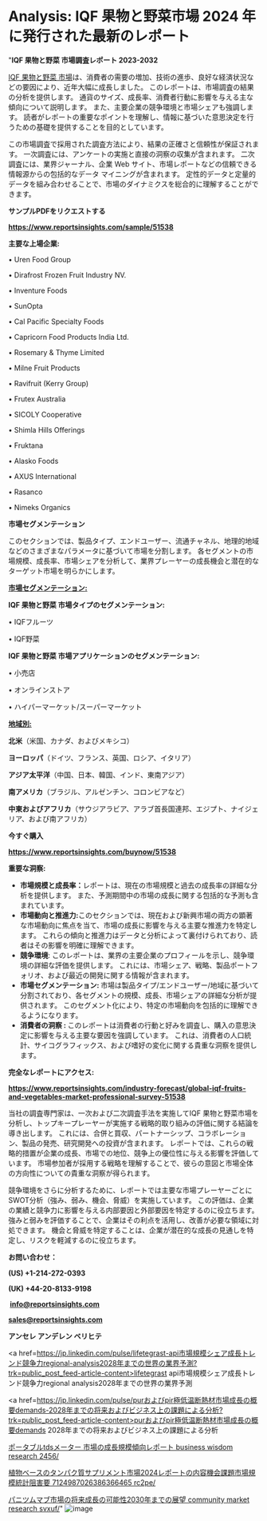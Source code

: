 # Analysis: IQF 果物と野菜市場 2024 年に発行された最新のレポート

"<strong>IQF 果物と野菜 市場調査レポート 2023-2032</strong>

<a href=https://www.reportsinsights.com/sample/51538>IQF 果物と野菜 市場</a>は、消費者の需要の増加、技術の進歩、良好な経済状況などの要因により、近年大幅に成長しました。 このレポートは、市場調査の結果の分析を提供します。 通貨のサイズ、成長率、消費者行動に影響を与える主な傾向について説明します。 また、主要企業の競争環境と市場シェアも強調します。 読者がレポートの重要なポイントを理解し、情報に基づいた意思決定を行うための基礎を提供することを目的としています。

この市場調査で採用された調査方法により、結果の正確さと信頼性が保証されます。 一次調査には、アンケートの実施と直接の洞察の収集が含まれます。 二次調査には、業界ジャーナル、企業 Web サイト、市場レポートなどの信頼できる情報源からの包括的なデータ マイニングが含まれます。 定性的データと定量的データを組み合わせることで、市場のダイナミクスを総合的に理解することができます。

<strong><b>サンプルPDFをリクエストする</b></strong>

<a href=https://www.reportsinsights.com/sample/51538><strong><u>https://www.reportsinsights.com/sample/51538</u></strong></a>

<strong>主要な上場企業:</strong>

• Uren Food Group

• Dirafrost Frozen Fruit Industry NV.

• Inventure Foods

• SunOpta

• Cal Pacific Specialty Foods

• Capricorn Food Products India Ltd.

• Rosemary & Thyme Limited

• Milne Fruit Products

• Ravifruit (Kerry Group)

• Frutex Australia

• SICOLY Cooperative

• Shimla Hills Offerings

• Fruktana

• Alasko Foods

• AXUS International

• Rasanco

• Nimeks Organics

<strong>市場セグメンテーション</strong>

このセクションでは、製品タイプ、エンドユーザー、流通チャネル、地理的地域などのさまざまなパラメータに基づいて市場を分割します。 各セグメントの市場規模、成長率、市場シェアを分析して、業界プレーヤーの成長機会と潜在的なターゲット市場を明らかにします。

<strong><u>市場セグメンテーション</u></strong><strong><u>:</u></strong>

<strong>IQF 果物と野菜 市場タイプのセグメンテーション:</strong>

• IQFフルーツ

• IQF野菜

<strong>IQF 果物と野菜 市場アプリケーションのセグメンテーション:</strong>

• 小売店

• オンラインストア

• ハイパーマーケット/スーパーマーケット

<strong><u>地域別</u></strong><strong><u>:</u></strong>

<strong>北米</strong>（米国、カナダ、およびメキシコ）

<strong>ヨーロッパ</strong>（ドイツ、フランス、英国、ロシア、イタリア）

<strong>アジア太平洋</strong>（中国、日本、韓国、インド、東南アジア）

<strong>南アメリカ</strong>（ブラジル、アルゼンチン、コロンビアなど）

<strong>中東およびアフリカ</strong>（サウジアラビア、アラブ首長国連邦、エジプト、ナイジェリア、および南アフリカ）

<strong>今すぐ購入</strong>

<a href=https://www.reportsinsights.com/buynow/51538><strong><u>https://www.reportsinsights.com/buynow/51538</u></strong></a>

<strong>重要な洞察:</strong>
<ul>
  <li><strong>市場規模と成長率：</strong>レポートは、現在の市場規模と過去の成長率の詳細な分析を提供します。 また、予測期間中の市場の成長に関する包括的な予測も含まれています。</li>
  <li><strong>市場動向と推進力:</strong>このセクションでは、現在および新興市場の両方の顕著な市場動向に焦点を当て、市場の成長に影響を与える主要な推進力を特定します。 これらの傾向と推進力はデータと分析によって裏付けられており、読者はその影響を明確に理解できます。</li>
  <li><strong>競争環境</strong>: このレポートは、業界の主要企業のプロフィールを示し、競争環境の詳細な評価を提供します。 これには、市場シェア、戦略、製品ポートフォリオ、および最近の開発に関する情報が含まれます。</li>
  <li><strong>市場セグメンテーション: </strong>市場は製品タイプ/エンドユーザー/地域に基づいて分割されており、各セグメントの規模、成長、市場シェアの詳細な分析が提供されます。 このセグメント化により、特定の市場動向を包括的に理解できるようになります。</li>
  <li><strong>消費者の洞察 : </strong>このレポートは消費者の行動と好みを調査し、購入の意思決定に影響を与える主要な要因を強調しています。 これは、消費者の人口統計、サイコグラフィックス、および嗜好の変化に関する貴重な洞察を提供します。</li>
</ul>
<strong>完全なレポートにアクセス:</strong>

<a href=https://www.reportsinsights.com/industry-forecast/global-iqf-fruits-and-vegetables-market-professional-survey-51538><strong><u><b>https://www.reportsinsights.com/industry-forecast/global-iqf-fruits-and-vegetables-market-professional-survey-51538</b></u></strong></a>

当社の調査専門家は、一次および二次調査手法を実施してIQF 果物と野菜市場を分析し、トップキープレーヤーが実施する戦略的取り組みの評価に関する結論を導き出します。 これには、合併と買収、パートナーシップ、コラボレーション、製品の発売、研究開発への投資が含まれます。 レポートでは、これらの戦略的措置が企業の成長、市場での地位、競争上の優位性に与える影響を評価しています。 市場参加者が採用する戦略を理解することで、彼らの意図と市場全体の方向性についての貴重な洞察が得られます。

競争環境をさらに分析するために、レポートでは主要な市場プレーヤーごとにSWOT分析（強み、弱み、機会、脅威）を実施しています。 この評価は、企業の業績と競争力に影響を与える内部要因と外部要因を特定するのに役立ちます。 強みと弱みを評価することで、企業はその利点を活用し、改善が必要な領域に対処できます。 機会と脅威を特定することは、企業が潜在的な成長の見通しを特定し、リスクを軽減するのに役立ちます。

<strong>お問い合わせ：</strong>

<strong>(US) +1-214-272-0393</strong>

<strong>(UK) +44-20-8133-9198</strong>

<strong> </strong><a href=info@reportsinsights.com><strong><u>info@reportsinsights.com</u></strong></a>

<a href=sales@reportsinsights.com><strong><u>sales@reportsinsights.com</u></strong></a>

<strong>アンセレ アンデレン ベリヒテ</strong>

<a href=https://jp.linkedin.com/pulse/lifetegrast-api市場規模シェア成長トレンド競争力regional-analysis2028年までの世界の業界予測?trk=public_post_feed-article-content>lifetegrast api市場規模シェア成長トレンド競争力regional analysis2028年までの世界の業界予測</a>

<a href=https://jp.linkedin.com/pulse/purおよびpir極低温断熱材市場成長の概要demands-2028年までの将来およびビジネス上の課題による分析?trk=public_post_feed-article-content>purおよびpir極低温断熱材市場成長の概要demands 2028年までの将来およびビジネス上の課題による分析</a>

<a href=https://www.linkedin.com/pulse/ポータブルtdsメーター-市場の成長規模傾向レポート-business-wisdom-research-2456/>ポータブルtdsメーター 市場の成長規模傾向レポート business wisdom research 2456/</a>

<a href=https://www.linkedin.com/pulse/植物ベースのタンパク質サプリメント市場2024レポートの内容機会課題市場規模統計阻害要-7124987026386366465-rc2pe/>植物ベースのタンパク質サプリメント市場2024レポートの内容機会課題市場規模統計阻害要 7124987026386366465 rc2pe/</a>

<a href=https://www.linkedin.com/pulse/パニツムマブ市場の将来成長の可能性2030年までの展望-community-market-research-svxuf/>パニツムマブ市場の将来成長の可能性2030年までの展望 community market research svxuf/</a>"
![image](https://github.com/gayatrid12/RImarketreport/assets/158473851/69c57749-f50d-4425-b260-52925c8d8748)
